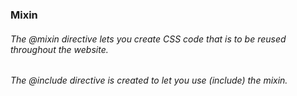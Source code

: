 ### Mixin

###### The @mixin directive lets you create CSS code that is to be reused throughout the website.

###### The @include directive is created to let you use (include) the mixin.
